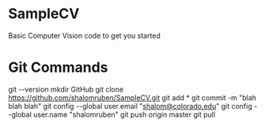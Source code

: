 # SampleCV
Basic Computer Vision code to get you started

# Git Commands
git --version
mkdir GitHub
git clone https://github.com/shalomruben/SampleCV.git
git add *
git commit -m "blah blah blah"
git config --global user.email "shalom@colorado.edu"
git config --global user.name "shalomruben"
git push origin master
git pull
